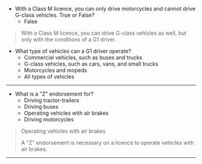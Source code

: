 - With a Class M licence, you can only drive motorcycles and cannot drive G-class vehicles. True or False?
  - False

> With a Class M licence, you can drive G-class vehicles as well, but only with the conditions of a G1 driver.

- What type of vehicles can a G1 driver operate?
  - Commercial vehicles, such as buses and trucks
  - G-class vehicles, such as cars, vans, and small trucks
  - Motorcycles and mopeds
  - All types of vehicles

---

- What is a "Z" endorsement for?
  - Driving tractor-trailers
  - Driving buses
  - Operating vehicles with air brakes
  - Driving motorcycles

> Operating vehicles with air brakes
>
> A "Z" endorsement is necessary on a licence to operate vehicles with air brakes.

---
